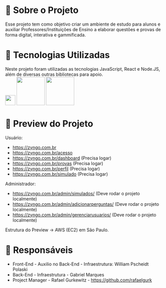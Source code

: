 # 🎒 Sobre o Projeto
<div class="sobre">Esse projeto tem como objetivo criar um ambiente de estudo para alunos e auxiliar Professores/Instituições de Ensino a elaborar questões e provas de forma digital, interativa e gammificada.</div> 

# 📡 Tecnologias Utilizadas                                                   
<div>Neste projeto foram utilizadas as tecnologias JavaScript, React e Node.JS, além de diversas outras bibliotecas para apoio.</div>
<div>
<img style="width: 32px;" src="https://upload.wikimedia.org/wikipedia/commons/thumb/9/99/Unofficial_JavaScript_logo_2.svg/1024px-Unofficial_JavaScript_logo_2.svg.png">
<img style="width: 90px;" src="https://www.fullstackpython.com/img/logos/react.png">
<img style="width: 90px;" src="https://miro.medium.com/max/1400/1*cqQsY4mgoBbzWgG_XCYSjg.png">
</div>

# 📡 Preview do Projeto

Usuário:
- https://zyngo.com.br
- https://zyngo.com.br/acesso 
- https://zyngo.com.br/dashboard (Precisa logar)
- https://zyngo.com.br/provas (Precisa logar)
- https://zyngo.com.br/perfil (Precisa logar)
- https://zyngo.com.br/simulado (Precisa logar)

Administrador:
- https://zyngo.com.br/admin/simulados/ (Deve rodar o projeto localmente)
- https://zyngo.com.br/admin/adicionarperguntas/ (Deve rodar o projeto localmente)
- https://zyngo.com.br/admin/gerenciarusuarios/ (Deve rodar o projeto localmente)

Estrutura do Preview -> AWS (EC2) em São Paulo.

# 📡 Responsáveis
- Front-End - Auxilio no Back-End - Infraestrutura: William Pscheidt Polaski
- Back-End - Infraestrutura - Gabriel Marques
- Project Manager - Rafael Gurkewitz - https://github.com/rafaelgurk
